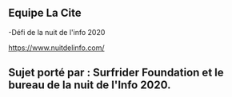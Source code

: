 ## Equipe La Cite


-Défi de la nuit de l'info 2020

https://www.nuitdelinfo.com/


## Sujet porté par : Surfrider Foundation et le bureau de la nuit de l'Info 2020.
